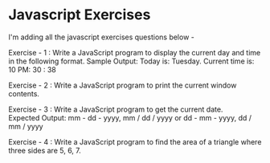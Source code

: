# Javascript Exercises
I'm adding all the javascript exercises questions below - 

Exercise - 1 : Write a JavaScript program to display the current day and time in the following format.
                Sample Output: Today is: Tuesday.
                Current time is: 10 PM: 30 : 38

Exercise - 2 : Write a JavaScript program to print the current window contents.

Exercise - 3 : Write a JavaScript program to get the current date.  
                Expected Output:
                mm - dd - yyyy, mm / dd / yyyy or dd - mm - yyyy, dd / mm / yyyy

Exercise - 4 : Write a JavaScript program to find the area of a triangle where three sides are 5, 6, 7.  
